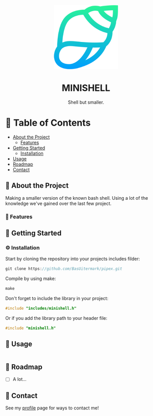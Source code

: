 <div align="center">

  <img src="assets/shell.png" alt="logo" width="200" height="auto" />
  <h1>MINISHELL</h1>
  
  <p>
    Shell but smaller.
  </p>
</div>
  
  # :notebook_with_decorative_cover: Table of Contents

- [About the Project](#star2-about-the-project)
  * [Features](#dart-features)
- [Getting Started](#toolbox-getting-started)
  * [Installation](#gear-installation)
- [Usage](#eyes-usage)
- [Roadmap](#compass-roadmap)
- [Contact](#handshake-contact)



## :star2: About the Project

Making a smaller version of the known bash shell. Using a lot of the knowledge we've gained over the last few project.




### :dart: Features






## 	:toolbox: Getting Started

### :gear: Installation

Start by cloning the repository into your projects includes filder:
```c
git clone https://github.com/BasUitermark/pipex.git
```

Compile by using make:
```c
make
```

Don't forget to include the library in your project:
```c
#include "includes/minishell.h"
```

Or if you add the library path to your header file:
```c
#include "minishell.h"
```



## :eyes: Usage

```c
```



## :compass: Roadmap
* [ ] A lot...


## :handshake: Contact

See my [profile](https://github.com/BasUitermark/) page for ways to contact me!
